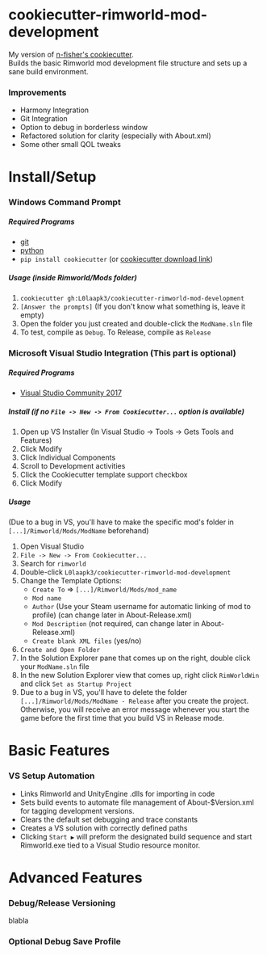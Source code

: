 # cookiecutter-rimworld-mod-development
My version of [n-fisher's cookiecutter](https://github.com/n-fisher/cookiecutter-rimworld-mod-development).  
Builds the basic Rimworld mod development file structure and sets up a sane build environment.

### Improvements
- Harmony Integration
- Git Integration
- Option to debug in borderless window
- Refactored solution for clarity (especially with About.xml)
- Some other small QOL tweaks


# Install/Setup
### Windows Command Prompt
##### Required Programs
- [git](https://git-scm.com/downloads)
- [python](https://www.python.org/downloads/)
- `pip install cookiecutter` (or [cookiecutter download link](https://github.com/audreyr/cookiecutter))

##### Usage (inside Rimworld/Mods folder)
1. `cookiecutter gh:L0laapk3/cookiecutter-rimworld-mod-development`
2. `[Answer the prompts]` (If you don't know what something is, leave it empty)
3. Open the folder you just created and double-click the `ModName.sln` file
4. To test, compile as `Debug`. To Release, compile as `Release`
    
### Microsoft Visual Studio Integration (This part is optional)
##### Required Programs

- [Visual Studio Community 2017](https://www.visualstudio.com/downloads/)

##### Install (if no `File -> New -> From Cookiecutter...` option is available)
1. Open up VS Installer (In Visual Studio -> Tools -> Gets Tools and Features)
2. Click Modify
3. Click Individual Components
4. Scroll to Development activities
5. Click the Cookiecutter template support checkbox
6. Click Modify

##### Usage
(Due to a bug in VS, you'll have to make the specific mod's folder in `[...]/Rimworld/Mods/ModName` beforehand)
1. Open Visual Studio
2. `File -> New -> From Cookiecutter...`
3. Search for `rimworld`
4. Double-click `L0laapk3/cookiecutter-rimworld-mod-development`
5. Change the Template Options:
   - `Create To` => `[...]/Rimworld/Mods/mod_name`
   - `Mod name`
   - `Author` (Use your Steam username for automatic linking of mod to profile) (can change later in About-Release.xml)
   - `Mod Description` (not required, can change later in About-Release.xml)
   - `Create blank XML files` (yes/no)
6. `Create and Open Folder`
7. In the Solution Explorer pane that comes up on the right, double click your `ModName.sln` file
8. In the new Solution Explorer view that comes up, right click `RimWorldWin` and click `Set as Startup Project`
9. Due to a bug in VS, you'll have to delete the folder `[...]/Rimworld/Mods/ModName - Release` after you create the project. Otherwise, you will receive an error message whenever you start the game before the first time that you build VS in Release mode.


# Basic Features

### VS Setup Automation
- Links Rimworld and UnityEngine .dlls for importing in code
- Sets build events to automate file management of About-$Version.xml for tagging development versions.
- Clears the default set debugging and trace constants
- Creates a VS solution with correctly defined paths
- Clicking `Start ▶️` will preform the designated build sequence and start Rimworld.exe tied to a Visual Studio resource monitor.

# Advanced Features
### Debug/Release Versioning
blabla
  
### Optional Debug Save Profile
<Temporarily removed>
